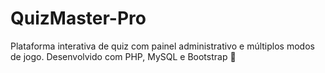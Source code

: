 # QuizMaster-Pro
Plataforma interativa de quiz com painel administrativo e múltiplos modos de jogo. Desenvolvido com PHP, MySQL e Bootstrap 🎯
